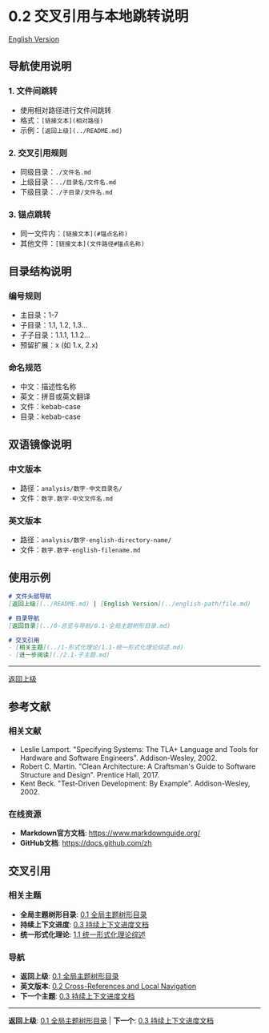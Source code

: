 # 0.2 交叉引用与本地跳转说明

[English Version](../0-Overview-and-Navigation/0.2-Cross-References-and-Local-Navigation.md)

## 导航使用说明

### 1. 文件间跳转

- 使用相对路径进行文件间跳转
- 格式：`[链接文本](相对路径)`
- 示例：`[返回上级](../README.md)`

### 2. 交叉引用规则

- 同级目录：`./文件名.md`
- 上级目录：`../目录名/文件名.md`
- 下级目录：`./子目录/文件名.md`

### 3. 锚点跳转

- 同一文件内：`[链接文本](#锚点名称)`
- 其他文件：`[链接文本](文件路径#锚点名称)`

## 目录结构说明

### 编号规则

- 主目录：1-7
- 子目录：1.1, 1.2, 1.3...
- 子子目录：1.1.1, 1.1.2...
- 预留扩展：x (如 1.x, 2.x)

### 命名规范

- 中文：描述性名称
- 英文：拼音或英文翻译
- 文件：kebab-case
- 目录：kebab-case

## 双语镜像说明

### 中文版本

- 路径：`analysis/数字-中文目录名/`
- 文件：`数字.数字-中文文件名.md`

### 英文版本

- 路径：`analysis/数字-english-directory-name/`
- 文件：`数字.数字-english-filename.md`

## 使用示例

```markdown
# 文件头部导航
[返回上级](../README.md) | [English Version](../english-path/file.md)

# 目录导航
[返回目录](../0-总览与导航/0.1-全局主题树形目录.md)

# 交叉引用
- [相关主题](../1-形式化理论/1.1-统一形式化理论综述.md)
- [进一步阅读](./2.1-子主题.md)
```

---

[返回上级](../0.1-全局主题树形目录.md)

## 参考文献

### 相关文献

- Leslie Lamport. "Specifying Systems: The TLA+ Language and Tools for Hardware and Software Engineers". Addison-Wesley, 2002.
- Robert C. Martin. "Clean Architecture: A Craftsman's Guide to Software Structure and Design". Prentice Hall, 2017.
- Kent Beck. "Test-Driven Development: By Example". Addison-Wesley, 2002.

### 在线资源

- **Markdown官方文档**: <https://www.markdownguide.org/>
- **GitHub文档**: <https://docs.github.com/zh>

## 交叉引用

### 相关主题

- **全局主题树形目录**: [0.1 全局主题树形目录](0.1-全局主题树形目录.md)
- **持续上下文进度**: [0.3 持续上下文进度文档](0.3-持续上下文进度文档.md)
- **统一形式化理论**: [1.1 统一形式化理论综述](../1-形式化理论/1.1-统一形式化理论综述.md)

### 导航

- **返回上级**: [0.1 全局主题树形目录](0.1-全局主题树形目录.md)
- **英文版本**: [0.2 Cross-References and Local Navigation](../0-Overview-and-Navigation/0.2-Cross-References-and-Local-Navigation.md)
- **下一个主题**: [0.3 持续上下文进度文档](0.3-持续上下文进度文档.md)

---

**返回上级**: [0.1 全局主题树形目录](0.1-全局主题树形目录.md) | **下一个**: [0.3 持续上下文进度文档](0.3-持续上下文进度文档.md)

